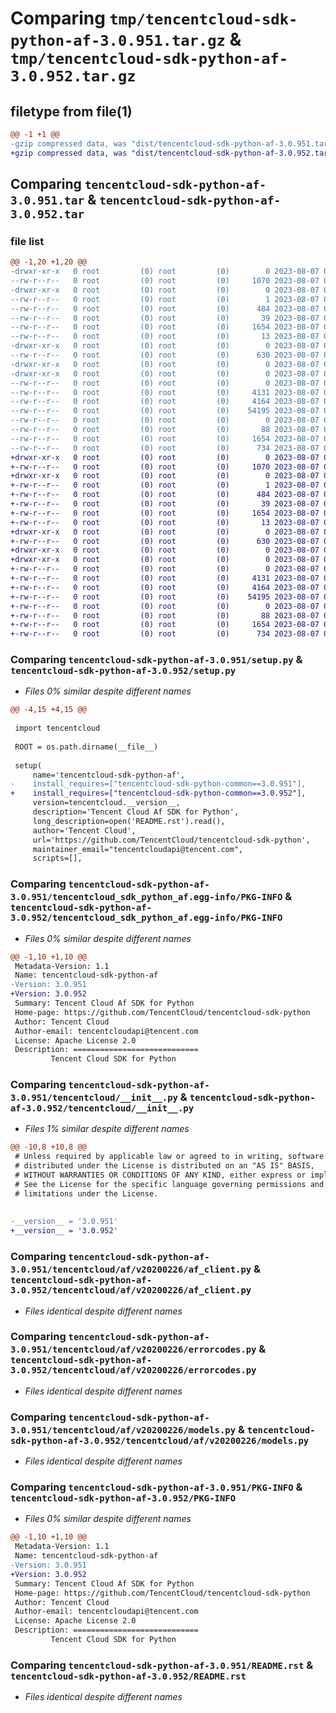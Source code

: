 # Comparing `tmp/tencentcloud-sdk-python-af-3.0.951.tar.gz` & `tmp/tencentcloud-sdk-python-af-3.0.952.tar.gz`

## filetype from file(1)

```diff
@@ -1 +1 @@
-gzip compressed data, was "dist/tencentcloud-sdk-python-af-3.0.951.tar", last modified: Mon Aug  7 00:17:57 2023, max compression
+gzip compressed data, was "dist/tencentcloud-sdk-python-af-3.0.952.tar", last modified: Mon Aug  7 08:44:00 2023, max compression
```

## Comparing `tencentcloud-sdk-python-af-3.0.951.tar` & `tencentcloud-sdk-python-af-3.0.952.tar`

### file list

```diff
@@ -1,20 +1,20 @@
-drwxr-xr-x   0 root         (0) root         (0)        0 2023-08-07 00:17:57.000000 tencentcloud-sdk-python-af-3.0.951/
--rw-r--r--   0 root         (0) root         (0)     1070 2023-08-07 00:17:57.000000 tencentcloud-sdk-python-af-3.0.951/setup.py
-drwxr-xr-x   0 root         (0) root         (0)        0 2023-08-07 00:17:57.000000 tencentcloud-sdk-python-af-3.0.951/tencentcloud_sdk_python_af.egg-info/
--rw-r--r--   0 root         (0) root         (0)        1 2023-08-07 00:17:57.000000 tencentcloud-sdk-python-af-3.0.951/tencentcloud_sdk_python_af.egg-info/dependency_links.txt
--rw-r--r--   0 root         (0) root         (0)      484 2023-08-07 00:17:57.000000 tencentcloud-sdk-python-af-3.0.951/tencentcloud_sdk_python_af.egg-info/SOURCES.txt
--rw-r--r--   0 root         (0) root         (0)       39 2023-08-07 00:17:57.000000 tencentcloud-sdk-python-af-3.0.951/tencentcloud_sdk_python_af.egg-info/requires.txt
--rw-r--r--   0 root         (0) root         (0)     1654 2023-08-07 00:17:57.000000 tencentcloud-sdk-python-af-3.0.951/tencentcloud_sdk_python_af.egg-info/PKG-INFO
--rw-r--r--   0 root         (0) root         (0)       13 2023-08-07 00:17:57.000000 tencentcloud-sdk-python-af-3.0.951/tencentcloud_sdk_python_af.egg-info/top_level.txt
-drwxr-xr-x   0 root         (0) root         (0)        0 2023-08-07 00:17:57.000000 tencentcloud-sdk-python-af-3.0.951/tencentcloud/
--rw-r--r--   0 root         (0) root         (0)      630 2023-08-07 00:17:57.000000 tencentcloud-sdk-python-af-3.0.951/tencentcloud/__init__.py
-drwxr-xr-x   0 root         (0) root         (0)        0 2023-08-07 00:17:57.000000 tencentcloud-sdk-python-af-3.0.951/tencentcloud/af/
-drwxr-xr-x   0 root         (0) root         (0)        0 2023-08-07 00:17:57.000000 tencentcloud-sdk-python-af-3.0.951/tencentcloud/af/v20200226/
--rw-r--r--   0 root         (0) root         (0)        0 2023-08-07 00:17:57.000000 tencentcloud-sdk-python-af-3.0.951/tencentcloud/af/v20200226/__init__.py
--rw-r--r--   0 root         (0) root         (0)     4131 2023-08-07 00:17:57.000000 tencentcloud-sdk-python-af-3.0.951/tencentcloud/af/v20200226/af_client.py
--rw-r--r--   0 root         (0) root         (0)     4164 2023-08-07 00:17:57.000000 tencentcloud-sdk-python-af-3.0.951/tencentcloud/af/v20200226/errorcodes.py
--rw-r--r--   0 root         (0) root         (0)    54195 2023-08-07 00:17:57.000000 tencentcloud-sdk-python-af-3.0.951/tencentcloud/af/v20200226/models.py
--rw-r--r--   0 root         (0) root         (0)        0 2023-08-07 00:17:57.000000 tencentcloud-sdk-python-af-3.0.951/tencentcloud/af/__init__.py
--rw-r--r--   0 root         (0) root         (0)       88 2023-08-07 00:17:57.000000 tencentcloud-sdk-python-af-3.0.951/setup.cfg
--rw-r--r--   0 root         (0) root         (0)     1654 2023-08-07 00:17:57.000000 tencentcloud-sdk-python-af-3.0.951/PKG-INFO
--rw-r--r--   0 root         (0) root         (0)      734 2023-08-07 00:17:57.000000 tencentcloud-sdk-python-af-3.0.951/README.rst
+drwxr-xr-x   0 root         (0) root         (0)        0 2023-08-07 08:44:00.000000 tencentcloud-sdk-python-af-3.0.952/
+-rw-r--r--   0 root         (0) root         (0)     1070 2023-08-07 08:44:00.000000 tencentcloud-sdk-python-af-3.0.952/setup.py
+drwxr-xr-x   0 root         (0) root         (0)        0 2023-08-07 08:44:00.000000 tencentcloud-sdk-python-af-3.0.952/tencentcloud_sdk_python_af.egg-info/
+-rw-r--r--   0 root         (0) root         (0)        1 2023-08-07 08:44:00.000000 tencentcloud-sdk-python-af-3.0.952/tencentcloud_sdk_python_af.egg-info/dependency_links.txt
+-rw-r--r--   0 root         (0) root         (0)      484 2023-08-07 08:44:00.000000 tencentcloud-sdk-python-af-3.0.952/tencentcloud_sdk_python_af.egg-info/SOURCES.txt
+-rw-r--r--   0 root         (0) root         (0)       39 2023-08-07 08:44:00.000000 tencentcloud-sdk-python-af-3.0.952/tencentcloud_sdk_python_af.egg-info/requires.txt
+-rw-r--r--   0 root         (0) root         (0)     1654 2023-08-07 08:44:00.000000 tencentcloud-sdk-python-af-3.0.952/tencentcloud_sdk_python_af.egg-info/PKG-INFO
+-rw-r--r--   0 root         (0) root         (0)       13 2023-08-07 08:44:00.000000 tencentcloud-sdk-python-af-3.0.952/tencentcloud_sdk_python_af.egg-info/top_level.txt
+drwxr-xr-x   0 root         (0) root         (0)        0 2023-08-07 08:44:00.000000 tencentcloud-sdk-python-af-3.0.952/tencentcloud/
+-rw-r--r--   0 root         (0) root         (0)      630 2023-08-07 08:44:00.000000 tencentcloud-sdk-python-af-3.0.952/tencentcloud/__init__.py
+drwxr-xr-x   0 root         (0) root         (0)        0 2023-08-07 08:44:00.000000 tencentcloud-sdk-python-af-3.0.952/tencentcloud/af/
+drwxr-xr-x   0 root         (0) root         (0)        0 2023-08-07 08:44:00.000000 tencentcloud-sdk-python-af-3.0.952/tencentcloud/af/v20200226/
+-rw-r--r--   0 root         (0) root         (0)        0 2023-08-07 08:44:00.000000 tencentcloud-sdk-python-af-3.0.952/tencentcloud/af/v20200226/__init__.py
+-rw-r--r--   0 root         (0) root         (0)     4131 2023-08-07 08:44:00.000000 tencentcloud-sdk-python-af-3.0.952/tencentcloud/af/v20200226/af_client.py
+-rw-r--r--   0 root         (0) root         (0)     4164 2023-08-07 08:44:00.000000 tencentcloud-sdk-python-af-3.0.952/tencentcloud/af/v20200226/errorcodes.py
+-rw-r--r--   0 root         (0) root         (0)    54195 2023-08-07 08:44:00.000000 tencentcloud-sdk-python-af-3.0.952/tencentcloud/af/v20200226/models.py
+-rw-r--r--   0 root         (0) root         (0)        0 2023-08-07 08:44:00.000000 tencentcloud-sdk-python-af-3.0.952/tencentcloud/af/__init__.py
+-rw-r--r--   0 root         (0) root         (0)       88 2023-08-07 08:44:00.000000 tencentcloud-sdk-python-af-3.0.952/setup.cfg
+-rw-r--r--   0 root         (0) root         (0)     1654 2023-08-07 08:44:00.000000 tencentcloud-sdk-python-af-3.0.952/PKG-INFO
+-rw-r--r--   0 root         (0) root         (0)      734 2023-08-07 08:44:00.000000 tencentcloud-sdk-python-af-3.0.952/README.rst
```

### Comparing `tencentcloud-sdk-python-af-3.0.951/setup.py` & `tencentcloud-sdk-python-af-3.0.952/setup.py`

 * *Files 0% similar despite different names*

```diff
@@ -4,15 +4,15 @@
 
 import tencentcloud
 
 ROOT = os.path.dirname(__file__)
 
 setup(
     name='tencentcloud-sdk-python-af',
-    install_requires=["tencentcloud-sdk-python-common==3.0.951"],
+    install_requires=["tencentcloud-sdk-python-common==3.0.952"],
     version=tencentcloud.__version__,
     description='Tencent Cloud Af SDK for Python',
     long_description=open('README.rst').read(),
     author='Tencent Cloud',
     url='https://github.com/TencentCloud/tencentcloud-sdk-python',
     maintainer_email="tencentcloudapi@tencent.com",
     scripts=[],
```

### Comparing `tencentcloud-sdk-python-af-3.0.951/tencentcloud_sdk_python_af.egg-info/PKG-INFO` & `tencentcloud-sdk-python-af-3.0.952/tencentcloud_sdk_python_af.egg-info/PKG-INFO`

 * *Files 0% similar despite different names*

```diff
@@ -1,10 +1,10 @@
 Metadata-Version: 1.1
 Name: tencentcloud-sdk-python-af
-Version: 3.0.951
+Version: 3.0.952
 Summary: Tencent Cloud Af SDK for Python
 Home-page: https://github.com/TencentCloud/tencentcloud-sdk-python
 Author: Tencent Cloud
 Author-email: tencentcloudapi@tencent.com
 License: Apache License 2.0
 Description: ============================
         Tencent Cloud SDK for Python
```

### Comparing `tencentcloud-sdk-python-af-3.0.951/tencentcloud/__init__.py` & `tencentcloud-sdk-python-af-3.0.952/tencentcloud/__init__.py`

 * *Files 1% similar despite different names*

```diff
@@ -10,8 +10,8 @@
 # Unless required by applicable law or agreed to in writing, software
 # distributed under the License is distributed on an "AS IS" BASIS,
 # WITHOUT WARRANTIES OR CONDITIONS OF ANY KIND, either express or implied.
 # See the License for the specific language governing permissions and
 # limitations under the License.
 
 
-__version__ = '3.0.951'
+__version__ = '3.0.952'
```

### Comparing `tencentcloud-sdk-python-af-3.0.951/tencentcloud/af/v20200226/af_client.py` & `tencentcloud-sdk-python-af-3.0.952/tencentcloud/af/v20200226/af_client.py`

 * *Files identical despite different names*

### Comparing `tencentcloud-sdk-python-af-3.0.951/tencentcloud/af/v20200226/errorcodes.py` & `tencentcloud-sdk-python-af-3.0.952/tencentcloud/af/v20200226/errorcodes.py`

 * *Files identical despite different names*

### Comparing `tencentcloud-sdk-python-af-3.0.951/tencentcloud/af/v20200226/models.py` & `tencentcloud-sdk-python-af-3.0.952/tencentcloud/af/v20200226/models.py`

 * *Files identical despite different names*

### Comparing `tencentcloud-sdk-python-af-3.0.951/PKG-INFO` & `tencentcloud-sdk-python-af-3.0.952/PKG-INFO`

 * *Files 0% similar despite different names*

```diff
@@ -1,10 +1,10 @@
 Metadata-Version: 1.1
 Name: tencentcloud-sdk-python-af
-Version: 3.0.951
+Version: 3.0.952
 Summary: Tencent Cloud Af SDK for Python
 Home-page: https://github.com/TencentCloud/tencentcloud-sdk-python
 Author: Tencent Cloud
 Author-email: tencentcloudapi@tencent.com
 License: Apache License 2.0
 Description: ============================
         Tencent Cloud SDK for Python
```

### Comparing `tencentcloud-sdk-python-af-3.0.951/README.rst` & `tencentcloud-sdk-python-af-3.0.952/README.rst`

 * *Files identical despite different names*

